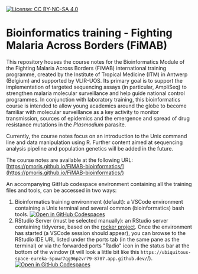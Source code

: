 [![License: CC BY-NC-SA 4.0](https://img.shields.io/badge/License-CC_BY--NC--SA_4.0-lightgrey.svg)](https://creativecommons.org/licenses/by-nc-sa/4.0/)

# Bioinformatics training - Fighting Malaria Across Borders (FiMAB)

This repository houses the course notes for the Bioinformatics Module of the Fighting Malaria Across Borders (FiMAB) international training programme, created by the Institute of Tropical Medicine (ITM) in Antwerp (Belgium) and supported by VLIR-UOS. Its primary goal is to support the implementation of targeted sequencing assays (in particular, AmpliSeq) to strengthen malaria molecular surveillance and help guide national control programmes. In conjunction with laboratory training, this bioinformatics course is intended to allow young academics around the globe to become familiar with molecular surveillance as a key activity to monitor transmission, sources of epidemics and the emergence and spread of drug resistance mutations in the _Plasmodium_ parasite.

Currently, the course notes focus on an introduction to the Unix command line and data manipulation using R. Further content aimed at sequencing analysis pipeline and population genetics will be added in the future.

The course notes are available at the following URL: [https://pmoris.github.io/FiMAB-bioinformatics/](https://pmoris.github.io/FiMAB-bioinformatics/)

An accompanying GitHub codespace environment containing all the training files and tools, can be accessed in two ways:

1. Bioinformatics training environment (default): a VSCode environment containing a Unix terminal and several common (bioinformatics) bash tools. [![Open in GitHub Codespaces](https://github.com/codespaces/badge.svg)](https://codespaces.new/pmoris/FiMAB-bioinformatics?template=false&devcontainer_path=.devcontainer%2Fdevcontainer.json)
2. RStudio Server (must be selected manually): an RStudio server containing tidyverse, based on the [rocker project](https://rocker-project.org/images/devcontainer/images.html). Once the environment has started (a VSCode session should appear), you can browse to the RStudio IDE URL listed under the ports tab (in the same pane as the terminal) or via the forwarded ports "Radio" icon in the status bar at the bottom of the window (it will look a little bit like this `https://ubiquitous-space-eureka-5pxwr7qg96p2vr79-8787.app.github.dev/`/). [![Open in GitHub Codespaces](https://github.com/codespaces/badge.svg)](https://codespaces.new/pmoris/FiMAB-bioinformatics?template=false&devcontainer_path=.devcontainer%2Frstudio%2Fdevcontainer.json)
